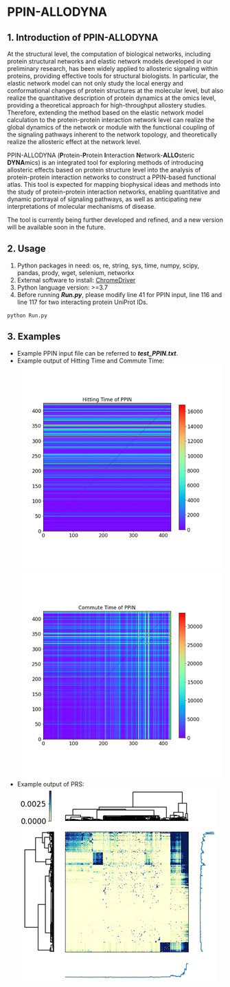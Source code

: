 # PPIN-ALLODYNA
## 1. Introduction of PPIN-ALLODYNA

At the structural level, the computation of biological networks, including protein structural networks and elastic network models developed in our preliminary research, has been widely applied to allosteric signaling within proteins, providing effective tools for structural biologists. In particular, the elastic network model can not only study the local energy and conformational changes of protein structures at the molecular level, but also realize the quantitative description of protein dynamics at the omics level, providing a theoretical approach for high-throughput allostery studies. Therefore, extending the method based on the elastic network model calculation to the protein-protein interaction network level can realize the global dynamics of the network or module with the functional coupling of the signaling pathways inherent to the network topology, and theoretically realize the allosteric effect at the network level.
  
PPIN-ALLODYNA (**P**rotein-**P**rotein **I**nteraction **N**etwork-**ALLO**steric **DYNA**mics) is an integrated tool for exploring methods of introducing allosteric effects based on protein structure level into the analysis of protein-protein interaction networks to construct a PPIN-based functional atlas. This tool is expected for mapping biophysical ideas and methods into the study of protein-protein interaction networks, enabling quantitative and dynamic portrayal of signaling pathways, as well as anticipating new interpretations of molecular mechanisms of disease.
  
The tool is currently being further developed and refined, and a new version will be available soon in the future.

## 2. Usage
  1) Python packages in need: os, re, string, sys, time, numpy, scipy, pandas, prody, wget, selenium, networkx
  2) External software to install: [ChromeDriver](https://sites.google.com/a/chromium.org/chromedriver/home)
  3) Python language version: >=3.7
  4) Before running ***Run.py***, please modify line 41 for PPIN input, line 116 and line 117 for two interacting protein UniProt IDs.
  ```
  python Run.py
  ```

## 3. Examples

- Example PPIN input file can be referred to ***test_PPIN.txt***.
- Example output of Hitting Time and Commute Time:  
  ![Hit](https://github.com/JudeYu99/PPIN-ALLODYNA/blob/main/OUTPUTS/hit.png "Hitting Time")  
  ![Commute](https://github.com/JudeYu99/PPIN-ALLODYNA/blob/main/OUTPUTS/commute.png "Commute Time")
- Example output of PRS:  
  ![PRS](https://github.com/JudeYu99/PPIN-ALLODYNA/blob/main/OUTPUTS/prs_heatmap.png "PRS")


  
